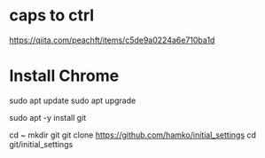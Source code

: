# caps to ctrl
https://qiita.com/peachft/items/c5de9a0224a6e710ba1d

# Install Chrome

sudo apt update
sudo apt upgrade

sudo apt -y install git

cd ~
mkdir git
git clone https://github.com/hamko/initial_settings
cd git/initial_settings
